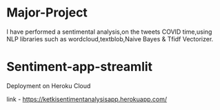 # Major-Project
I have performed a sentimental analysis,on the tweets COVID time,using NLP libraries such as wordcloud,textblob,Naive Bayes &amp; Tfidf Vectorizer.


# Sentiment-app-streamlit
Deployment on Heroku Cloud

link -  https://ketkisentimentanalysisapp.herokuapp.com/
